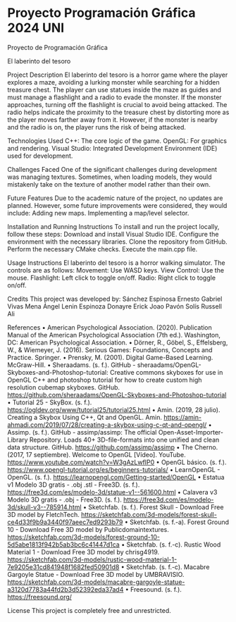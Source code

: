 # Proyecto Programación Gráfica 2024 UNI

Proyecto de Programación Gráfica

El laberinto del tesoro

Project Description
El laberinto del tesoro is a horror game where the player explores a maze, avoiding a lurking monster while searching for a hidden treasure chest. The player can use statues inside the maze as guides and must manage a flashlight and a radio to evade the monster. If the monster approaches, turning off the flashlight is crucial to avoid being attacked. The radio helps indicate the proximity to the treasure chest by distorting more as the player moves farther away from it. However, if the monster is nearby and the radio is on, the player runs the risk of being attacked.

Technologies Used
C++: The core logic of the game.
OpenGL: For graphics and rendering.
Visual Studio: Integrated Development Environment (IDE) used for development.

Challenges Faced
One of the significant challenges during development was managing textures. Sometimes, when loading models, they would mistakenly take on the texture of another model rather than their own.

Future Features
Due to the academic nature of the project, no updates are planned. However, some future improvements were considered, they would include:
Adding new maps.
Implementing a map/level selector.

Installation and Running Instructions
To install and run the project locally, follow these steps:
Download and install Visual Studio IDE.
Configure the environment with the necessary libraries.
Clone the repository from GitHub.
Perform the necessary CMake checks.
Execute the main.cpp file.

Usage Instructions
El laberinto del tesoro is a horror walking simulator. The controls are as follows:
Movement: Use WASD keys.
View Control: Use the mouse.
Flashlight: Left click to toggle on/off.
Radio: Right click to toggle on/off.

Credits
This project was developed by:
Sánchez Espinosa Ernesto Gabriel
Vivas Mena Ángel Lenin
Espinoza Donayre Erick Joao
Pavón Solís Russell Ali

References
•	American Psychological Association. (2020). Publication Manual of the American Psychological Association (7th ed.). Washington, DC: American Psychological Association.
•	Dörner, R., Göbel, S., Effelsberg, W., & Wiemeyer, J. (2016). Serious Games: Foundations, Concepts and Practice. Springer.
•	Prensky, M. (2001). Digital Game-Based Learning. McGraw-Hill.
•	Sheraadams. (s. f.). GitHub - sheraadams/OpenGL-Skyboxes-and-Photoshop-tutorial: Creative commons skyboxes for use in OpenGL C++ and photoshop tutorial for how to create custom high resolution cubemap skyboxes. GitHub. https://github.com/sheraadams/OpenGL-Skyboxes-and-Photoshop-tutorial
•	Tutorial 25 - SkyBox. (s. f.). https://ogldev.org/www/tutorial25/tutorial25.html
•	Amin. (2019, 28 julio). Creating a Skybox Using C++, Qt and OpenGL. Amin. https://amin-ahmadi.com/2019/07/28/creating-a-skybox-using-c-qt-and-opengl/
•	Assimp. (s. f.). GitHub - assimp/assimp: The official Open-Asset-Importer-Library Repository. Loads 40+ 3D-file-formats into one unified and clean data structure. GitHub. https://github.com/assimp/assimp
•	The Cherno. (2017, 17 septiembre). Welcome to OpenGL [Vídeo]. YouTube. https://www.youtube.com/watch?v=W3gAzLwfIP0
•	OpenGL básico. (s. f.). https://www.opengl-tutorial.org/es/beginners-tutorials/
•	LearnOpenGL - OpenGL. (s. f.). https://learnopengl.com/Getting-started/OpenGL
•	Estatua v1 Modelo 3D gratis - .obj .stl - Free3D. (s. f.). https://free3d.com/es/modelo-3d/statue-v1--561600.html
•	Calavera v3 Modelo 3D gratis - .obj - Free3D. (s. f.). https://free3d.com/es/modelo-3d/skull-v3--785914.html
•	Sketchfab. (s. f.). Forest Skull - Download Free 3D model by FletchTech. https://sketchfab.com/3d-models/forest-skull-ce4d33f9b9a3440f97aeec7ed9293b79
•	Sketchfab. (s. f.-a). Forest Ground 10 - Download Free 3D model by Publicdomaintextures. https://sketchfab.com/3d-models/forest-ground-10-5d5abe1813f942b5ab3bc6c41447d1ca
•	Sketchfab. (s. f.-c). Rustic Wood Material 1 - Download Free 3D model by chrisg4919. https://sketchfab.com/3d-models/rustic-wood-material-1-7e9205e31cd841948f1682fed50901d8
•	Sketchfab. (s. f.-c). Macabre Gargoyle Statue - Download Free 3D model by UMBRAVISIO. https://sketchfab.com/3d-models/macabre-gargoyle-statue-a3120d7783a44fd2b3d52392eda37ad4
•	Freesound. (s. f.). https://freesound.org/


License
This project is completely free and unrestricted.
